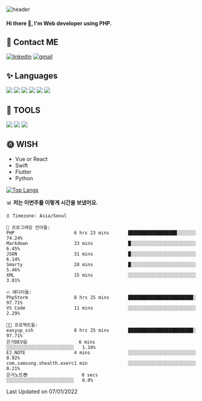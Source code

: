 ![header](https://capsule-render.vercel.app/api?type=waving&color=auto&height=300&section=header&text=EINEE&fontSize=90&animation=twinkling)

#### Hi there 👋, I'm <b>Web developer</b> using PHP. ####

<!--
- 🔭 I’m currently working on Uniwill
- 🌱 I’m currently learning Vue or React or Python.
-->

<!---#### I am PHP developer --->

## 💌 Contact ME ###
[<img src='https://img.shields.io/badge/-EunjiKo-%230A66C2?style=flat-square&logo=LinkedIn&logoColor=white' alt='linkedin'>](https://www.linkedin.com/in/https://www.linkedin.com/in/eunji-ko-00a907164//)  [<img src='https://img.shields.io/badge/-einee214%40gmail.com-%23EA4335?style=flat-square&logo=Gmail&logoColor=white' alt='gmail'>](einee214@gmail.com)  


## ✨ Languages
<img src='https://img.shields.io/badge/-PHP-%23777BB4?style=for-the-badge&logo=PHP&logoColor=white'> <img src='https://img.shields.io/badge/-Laravel-%23FF2D20?style=for-the-badge&logo=Laravel&logoColor=white'> <img src='https://img.shields.io/badge/Jquery-%230769AD?style=for-the-badge&logo=Jquery&logoColor=white'> <img src='https://img.shields.io/badge/CSS3-%231572B6?style=for-the-badge&logo=CSS3&logoColor=white'> <img src='https://img.shields.io/badge/Bootstrap-%237952B3?style=for-the-badge&logo=Bootstrap&logoColor=white' > <img src='https://img.shields.io/badge/MySQL-%234479A1?style=for-the-badge&logo=MySQL&logoColor=white' >

## 🌷 TOOLS
<img src='https://img.shields.io/badge/PHPSTORM-%23000000?style=for-the-badge&logo=PhpStorm&logoColor=white' > <img src='https://img.shields.io/badge/GitLab-%23FCA121?style=for-the-badge&logo=GitLab&logoColor=white' > <img src='https://img.shields.io/badge/GitHub-%23181717?style=for-the-badge&logo=GitHub&logoColor=white'>


## 🌞 WISH
- Vue or React
- Swift
- Flutter
- Python


[![Top Langs](https://github-readme-stats.vercel.app/api/top-langs/?username=ein214&layout=compact)](https://github.com/anuraghazra/github-readme-stats)

<!--START_SECTION:waka-->
📊 **저는 이번주를 이렇게 시간을 보냈어요.** 

```text
⌚︎ Timezone: Asia/Seoul

💬 프로그래밍 언어들: 
PHP                      6 hrs 23 mins       ██████████████████░░░░░░░   74.24% 
Markdown                 33 mins             █░░░░░░░░░░░░░░░░░░░░░░░░   6.45% 
JSON                     31 mins             █░░░░░░░░░░░░░░░░░░░░░░░░   6.14% 
Smarty                   28 mins             █░░░░░░░░░░░░░░░░░░░░░░░░   5.46% 
XML                      15 mins             ░░░░░░░░░░░░░░░░░░░░░░░░░   3.01%

🔥 에디터들: 
PhpStorm                 8 hrs 25 mins       ████████████████████████░   97.71% 
VS Code                  11 mins             ░░░░░░░░░░░░░░░░░░░░░░░░░   2.29%

🐱‍💻 프로젝트들: 
easyup_ssh               8 hrs 25 mins       ████████████████████████░   97.71% 
은거DEV😫                   6 mins              ░░░░░░░░░░░░░░░░░░░░░░░░░   1.16% 
EJ_NOTE                  4 mins              ░░░░░░░░░░░░░░░░░░░░░░░░░   0.92% 
com.samsung.shealth.exerc1 min               ░░░░░░░░░░░░░░░░░░░░░░░░░   0.21% 
은거노트😎                    0 secs              ░░░░░░░░░░░░░░░░░░░░░░░░░   0.0%

```


 Last Updated on 07/01/2022
<!--END_SECTION:waka-->

<!---![GitHub stats](https://github-readme-stats.vercel.app/api?username=ein214&show_icons=true&theme=dracula)  --->



